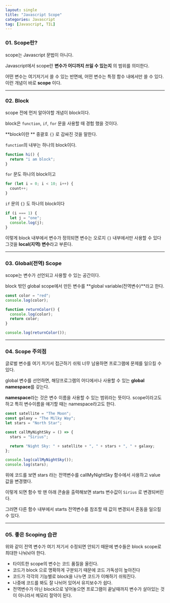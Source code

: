 ```yaml
---
layout: single
title: "Javascript Scope"
categories: Javascript
tag: [Javascript, TIL]
---
```


### 01. Scope란?

scope는 Javascript 문법이 아니다.

Javascript에서 scope란 **변수가 어디까지 쓰일 수 있는지** 의 범위를 의미한다.

어떤 변수는 여기저기서 쓸 수 있는 반면에, 어떤 변수는 특정 함수 내에서만 쓸 수 있다. 이런 개념이 바로 **scope** 이다.

---

### 02. Block

scope 전에 먼저 알아야할 개념이 block이다.

block은 `function`, `if`, `for` 문을 사용할 때 경험 했을 것이다.

**block이란 ** 중괄호 `{}` 로 감싸진 것을 말한다.

`function`의 내부는 하나의 block이다.

```js
function hi() {
  return "i am block";
}
```

`for` 문도 하나의 block이고

```js
for (let i = 0; i < 10; i++) {
  count++;
}
```

`if` 문의 `{}` 도 하나의 block이다

```js
if (i === 1) {
  let j = "one";
  console.log(j);
}
```

이렇게 block 내부에서 변수가 정의되면 변수는 오로지 `{}` 내부에서만 사용할 수 있다 그것을 **local(지역) 변수**라고 부른다.

---

### 03. Global(전역) Scope

scope는 변수가 선언되고 사용할 수 있는 공간이다.

block 밖인 global scope에서 만든 변수를 **global variable(전역변수)**라고 한다.

```js
const color = "red";
console.log(color);

function returnColor() {
  console.log(color);
  return color;
}

console.log(returnColor());
```

---

### 04. Scope 주의점

글로벌 변수를 여기 저기서 접근하기 쉬워 너무 남용하면 프로그램에 문제를 일으킬 수 있다.

global 변수를 선언하면, 해당프로그램의 어디에서나 사용할 수 있는 **global namespace**를 갖는다.

**namespace**라는 것은 변수 이름을 사용할 수 있는 범위라는 뜻이다. scope이라고도 하고 특히 변수이름을 얘기할 때는 namespace라고도 한다.

```js
const satellite = "The Moon";
const galaxy = "The Milky Way";
let stars = "North Star";

const callMyNightSky = () => {
  stars = "Sirius";

  return "Night Sky: " + satellite + ", " + stars + ", " + galaxy;
};

console.log(callMyNightSky());
console.log(stars);
```

위에 코드를 보면 stars 라는 전역변수를 callMyNightSky 함수에서 사용하고 value 값을 변경했다.

이렇게 되면 함수 밖 맨 아래 콘솔을 출력해보면 starts 변수값이 `Sirius` 로 변경되버린다.

그러면 다른 함수 내부에서 starts 전역변수를 참조할 때 값이 변경되서 혼동을 일으킬 수 있다.

---

### 05. 좋은 Scoping 습관

위와 같이 전역 변수가 여기 저기서 수정되면 안되기 때문에 변수들은 block scope로 최대한 나눠놔야 한다.

- 타이트한 scope의 변수는 코드 품질을 올린다.
- 코드가 block 으로 명확하게 구분되기 때문에 코드 가독성이 높아진다
- 코드가 각각의 기능별로 block을 나누면 코드가 이해하기 쉬워진다.
- 나중에 코드를 봐도 잘 나뉘어 있어서 유지보수가 쉽다.
- 전역변수가 아닌 block으로 넣어놓으면 프로그램이 끝날때까지 변수가 살아있는 것이 아니라서 메모리 절약이 된다.
